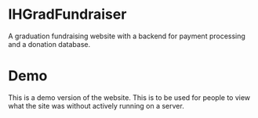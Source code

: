 # IHGradFundraiser
A graduation fundraising website with a backend for payment processing and a donation database.

# Demo
This is a demo version of the website. This is to be used for people to view what the site was without actively running on a server.
